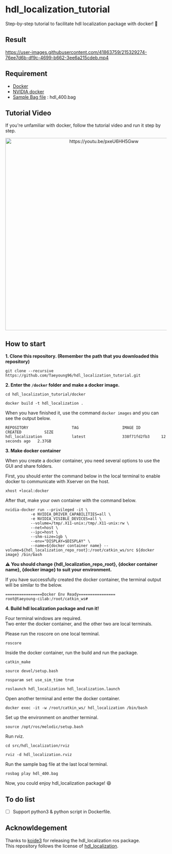 # hdl_localization_tutorial

Step-by-step tutorial to facilitate hdl localization package with docker! :whale: 

## Result  

https://user-images.githubusercontent.com/41863759/215329274-76ee7d6b-df9c-4699-b662-3ee6a215cdeb.mp4

## Requirement  
- [Docker](https://www.docker.com/)  
- [NVIDIA docker](https://docs.nvidia.com/datacenter/cloud-native/container-toolkit/install-guide.html)
- [Sample Bag file](https://github.com/koide3/hdl_localization#example) : hdl_400.bag

## Tutorial Video  

If you're unfamiliar with docker, follow the tutorial video and run it step by step.  

<p align='center'>
    <img src="https://user-images.githubusercontent.com/41863759/215341195-f6240706-2ed0-4167-94cc-ad8a13070d85.png" alt="https://youtu.be/pxeU6HH5Gww" width="600"/>
</p>

## How to start  

**1. Clone this repository. (Remember the path that you downloaded this repository)** 
```
git clone --recursive https://github.com/Taeyoung96/hdl_localization_tutorial.git
```

**2. Enter the `/docker` folder and make a docker image.**  
```
cd hdl_localization_tutorial/docker
```
```
docker build -t hdl_localization .
```

When you have finished it, use the command `docker images` and you can see the output below.  
```
REPOSITORY                   TAG                   IMAGE ID         CREATED          SIZE
hdl_localization             latest                338f71fd2fb3     12 seconds ago   2.37GB
```

**3. Make docker container**  

When you create a docker container, you need several options to use the GUI and share folders.

First, you should enter the command below in the local terminal to enable docker to communicate with Xserver on the host.

```
xhost +local:docker
```

After that, make your own container with the command below.

```
nvidia-docker run --privileged -it \
           -e NVIDIA_DRIVER_CAPABILITIES=all \
           -e NVIDIA_VISIBLE_DEVICES=all \
           --volume=/tmp/.X11-unix:/tmp/.X11-unix:rw \
           --net=host \
           --ipc=host \
           --shm-size=1gb \
           --env="DISPLAY=$DISPLAY" \
           --name=${docker container name} --volume=${hdl_localization_repo_root}:/root/catkin_ws/src ${docker image} /bin/bash
```

**:warning: You should change {hdl_localization_repo_root}, {docker container name}, {docker image} to suit your environment.**

If you have successfully created the docker container, the terminal output will be similar to the below.  

```
================Docker Env Ready================
root@taeyoung-cilab:/root/catkin_ws#
```

**4. Build hdl localization package and run it!**  

Four terminal windows are required.  
Two enter the docker container, and the other two are local terminals.  

Please run the roscore on one local terminal.  
```
roscore
```

Inside the docker container, run the build and run the package.  
```
catkin_make
```
```
source devel/setup.bash
```
```
rosparam set use_sim_time true
```
```
roslaunch hdl_localization hdl_localization.launch
```

Open another terminal and enter the docker container.  
```
docker exec -it -w /root/catkin_ws/ hdl_localization /bin/bash
```
Set up the environment on another terminal.  
```
source /opt/ros/melodic/setup.bash
```
Run rviz.  
```
cd src/hdl_localization/rviz
```
```
rviz -d hdl_localization.rviz
```

Run the sample bag file at the last local terminal.  
```
rosbag play hdl_400.bag  
```

Now, you could enjoy hdl_localization package! :smile:


## To do list 
- [ ] Support python3 & python script in Dockerfile.  

## Acknowldegement

Thanks to [koide3](https://github.com/koide3) for releasing the hdl_localization ros package.  
This repository follows the license of [hdl_localization](https://github.com/koide3/hdl_localization).  
